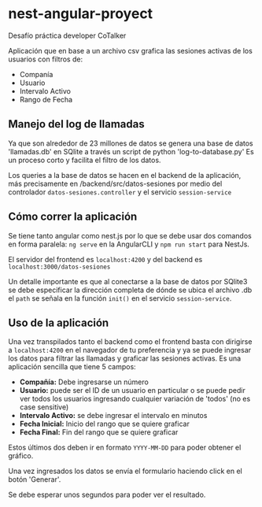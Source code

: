 # nest-angular-proyect

Desafío práctica developer CoTalker

Aplicación que en base a un archivo csv grafica las sesiones activas de los usuarios con filtros de:
* Companía
* Usuario
* Intervalo Activo
* Rango de Fecha

## Manejo del log de llamadas
Ya que son alrededor de 23 millones de datos se genera una base de datos 'llamadas.db' en SQlite a través  un script de python 'log-to-database.py'
Es un proceso corto y facilita el filtro de los datos.

Los queries a la base de datos se hacen en el backend de la aplicación, más precisamente en /backend/src/datos-sesiones por medio del controlador ```datos-sesiones.controller```
 y el servicio ```session-service```
 
 ## Cómo correr la aplicación
 
 Se tiene tanto angular como nest.js por lo que se debe usar dos comandos en forma paralela:
 ```ng serve``` en la AngularCLI y ```npm run start``` para NestJs.
 
 El servidor del frontend es ```localhost:4200``` y del backend es ```localhost:3000/datos-sesiones```
 
 Un detalle importante es que al conectarse a la base de datos por SQlite3 se debe especificar la dirección completa de dónde se ubica el archivo .db
el ```path``` se señala en la función ```init()``` en el servicio  ```session-service```.

## Uso de la aplicación
Una vez transpilados tanto el backend como el frontend basta con dirigirse a  ```localhost:4200``` en el navegador de tu preferencia y ya se puede ingresar los datos para filtrar
las llamadas y graficar las sesiones activas. Es una aplicación sencilla que tiene 5 campos:
* **Compañía:** Debe ingresarse un número
* **Usuario:** puede ser el ID de un usuario en particular o se puede pedir ver todos los usuarios ingresando cualquier variación de 'todos' (no es case sensitive)
* **Intervalo Activo:** se debe ingresar el intervalo en minutos
* **Fecha Inicial:** Inicio del rango que se quiere graficar
* **Fecha Final:** Fin del rango que se quiere graficar

Estos últimos dos deben ir en formato ```YYYY-MM-DD``` para poder obtener el gráfico.

Una vez ingresados los datos se envía el formulario haciendo click en el botón 'Generar'.

Se debe esperar unos segundos para poder ver el resultado.
